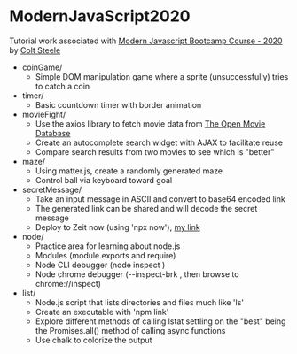# ModernJavaScript2020

Tutorial work associated with [Modern Javascript Bootcamp Course - 2020](https://www.udemy.com/course/javascript-beginners-complete-tutorial) by [Colt Steele](https://www.udemy.com/user/coltsteele/)

* coinGame/
     * Simple DOM manipulation game where a sprite (unsuccessfully) tries to catch a coin
* timer/
     * Basic countdown timer with border animation
* movieFight/
     * Use the axios library to fetch movie data from [The Open Movie Database](http://www.omdbapi.com/)
     * Create an autocomplete search widget with AJAX to facilitate reuse
     * Compare search results from two movies to see which is "better"
* maze/
     * Using matter.js, create a randomly generated maze
     * Control ball via keyboard toward goal
* secretMessage/
     * Take an input message in ASCII and convert to base64 encoded link
     * The generated link can be shared and will decode the secret message
     * Deploy to Zeit now (using 'npx now'), [my link](https://modern-js-bootcamp2020-mraa0okf2.now.sh/index.html)
* node/
     * Practice area for learning about node.js
     * Modules (module.exports and require)
     * Node CLI debugger (node inspect <filename>)
     * Node chrome debugger (--inspect-brk <filename>, then browse to chrome://inspect)
* list/
     * Node.js script that lists directories and files much like 'ls'
     * Create an executable with 'npm link'
     * Explore different methods of calling lstat settling on the "best" being the Promises.all() method of calling async functions
     * Use chalk to colorize the output